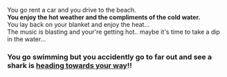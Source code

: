 You go rent a car and you drive to the beach.  
**You enjoy the hot weather and the compliments of the cold water.**  
You lay back on your blanket and enjoy the heat...  
The music is blasting and your're getting hot.. maybe it's time to take a dip in the water...
### You go swimming but you accidently go to far out and see a shark is [heading towards your way](endings/animal.md)!!  
 